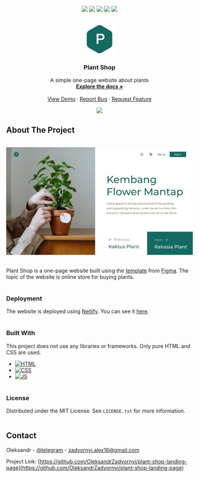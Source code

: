 <!-- PROJECT SHIELDS -->
<p align="center">
  <a href="https://github.com/OleksandrZadvornyi/plant-shop-landing-page/graphs/contributors"><img src="https://img.shields.io/github/contributors/OleksandrZadvornyi/plant-shop-landing-page.svg?style=for-the-badge"></a>
  <a href="https://github.com/OleksandrZadvornyi/plant-shop-landing-page/network/members"><img src="https://img.shields.io/github/forks/OleksandrZadvornyi/plant-shop-landing-page.svg?style=for-the-badge"></a>
  <a href="https://github.com/OleksandrZadvornyi/plant-shop-landing-page/stargazers"><img src="https://img.shields.io/github/stars/OleksandrZadvornyi/plant-shop-landing-page.svg?style=for-the-badge"></a>
  <a href="https://github.com/OleksandrZadvornyi/plant-shop-landing-page/issues"><img src="https://img.shields.io/github/issues/OleksandrZadvornyi/plant-shop-landing-page.svg?style=for-the-badge"></a>
  <a href="https://github.com/OleksandrZadvornyi/plant-shop-landing-page/blob/master/LICENSE"><img src="https://img.shields.io/github/license/OleksandrZadvornyi/plant-shop-landing-page.svg?style=for-the-badge"></a>
</p>


<!-- PROJECT LOGO -->
<br />
<div align="center">
  <a href="https://github.com/OleksandrZadvornyi/plant-shop-landing-page">
    <img src="logo.png" alt="Logo" width="80" height="80">
  </a>

<h3 align="center">Plant Shop</h3>

  <p align="center">
    A simple one-page website about plants
    <br />
    <a href="https://github.com/OleksandrZadvornyi/plant-shop-landing-page"><strong>Explore the docs »</strong></a>
    <br />
    <br />
    <a href="https://github.com/OleksandrZadvornyi/plant-shop-landing-page">View Demo</a>
    ·
    <a href="https://github.com/OleksandrZadvornyi/plant-shop-landing-page/issues">Report Bug</a>
    ·
    <a href="https://github.com/OleksandrZadvornyi/plant-shop-landing-page/issues">Request Feature</a>
  </p>

  <p align="center">
    <a href="https://app.netlify.com/sites/theplantshop/deploys"><img src="https://api.netlify.com/api/v1/badges/7feecaf0-2fb4-4389-b1c3-edd8b7126f60/deploy-status"></a>
  </p>
</div>


<!-- ABOUT THE PROJECT -->
## About The Project

<div align="center">
  <br/>
  <a href="https://theplantshop.netlify.app/"><img src="website-preview.jpg" width="750" title="hover text"></a>
  <br/><br/>
</div>

Plant Shop is a one-page website built using the [template](https://www.figma.com/file/r74vhd12rfrukxGazYRSkf/Plant-shop?node-id=0%3A1&mode=dev) from [Figma](https://www.figma.com/). The topic of the website is online store for buying plants.
<br><br>

### Deployment

The website is deployed using [Netlify](https://www.netlify.com/). You can see it [here](https://theplantshop.netlify.app/).
<br><br>

### Built With

This project does not use any libraries or frameworks. Only pure HTML and CSS are used.

* [![HTML][HTML]][HTML-url]
* [![CSS][CSS]][CSS-url]
* [![JS][JS]][JS-url]
<br><br>


### License

Distributed under the MIT License. See `LICENSE.txt` for more information.
<br><br>


<!-- CONTACT -->
## Contact

Oleksandr - [@telegram](https://t.me/oleksandr_zadvornyi) - zadvornyi.alex16@gmail.com

Project Link: [https://github.com/OleksandrZadvornyi/plant-shop-landing-page](https://github.com/OleksandrZadvornyi/plant-shop-landing-page)
<br><br>


<!-- MARKDOWN LINKS & IMAGES -->
<!-- https://www.markdownguide.org/basic-syntax/#reference-style-links -->
[HTML]: https://img.shields.io/badge/HTML-red?style=for-the-badge&logo=html5&logoColor=white
[HTML-url]: https://developer.mozilla.org/en-US/docs/Web/HTML
[CSS]: https://img.shields.io/badge/CSS-blue?&style=for-the-badge&logo=css3&logoColor=white
[CSS-url]: https://developer.mozilla.org/en-US/docs/Web/CSS
[JS]: https://img.shields.io/badge/JavaScript-yellow?style=for-the-badge&logo=javascript&logoColor=white
[JS-url]: https://developer.mozilla.org/en-US/docs/Web/JavaScript
